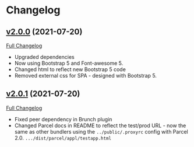 # Changelog

## [v2.0.0](https://github.com/DaveO-Home/dodex/tree/v2.0.0) (2021-07-20)

[Full Changelog](https://github.com/DaveO-Home/embedded-acceptance-tests-react/compare/v1.1.0...v2.0.0)

* Upgraded dependencies
* Now using Bootstrap 5 and Font-awesome 5.
* Changed html to reflect new Bootstrap 5 code
* Removed external css for SPA - designed with Bootstrap 5.

## [v2.0.1](https://github.com/DaveO-Home/dodex/tree/v2.0.1) (2021-07-20)

[Full Changelog](https://github.com/DaveO-Home/embedded-acceptance-tests-react/compare/v2.0.0...v2.0.1)

* Fixed peer dependency in Brunch plugin
* Changed Parcel docs in README to reflect the test/prod URL - now the same as other bundlers using the `../public/.proxyrc` config with Parcel 2.0. `.../dist/parcel/appl/testapp.html`